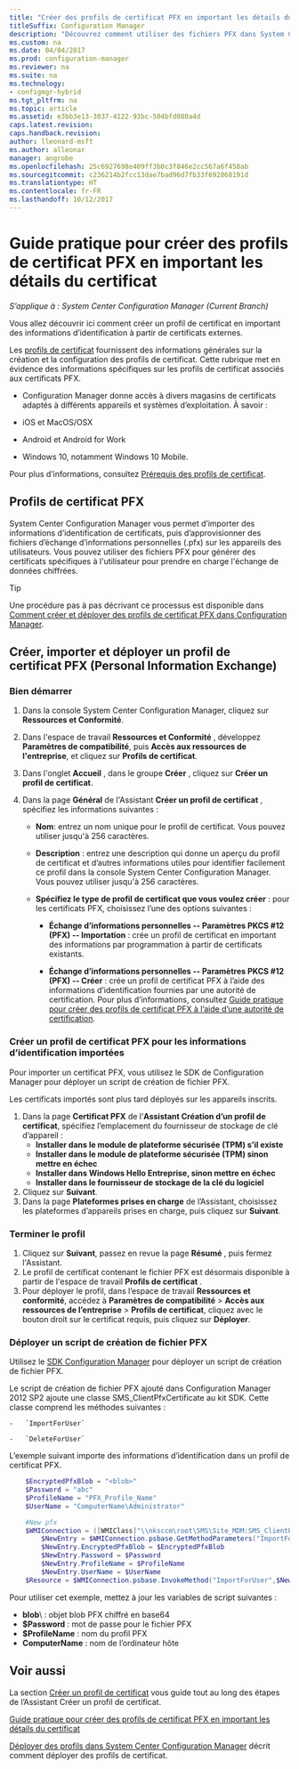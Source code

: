 ```yaml
---
title: "Créer des profils de certificat PFX en important les détails du certificat"
titleSuffix: Configuration Manager
description: "Découvrez comment utiliser des fichiers PFX dans System Center Configuration Manager pour générer des certificats spécifiques à l’utilisateur qui prennent en charge l’échange de données chiffrées."
ms.custom: na
ms.date: 04/04/2017
ms.prod: configuration-manager
ms.reviewer: na
ms.suite: na
ms.technology:
- configmgr-hybrid
ms.tgt_pltfrm: na
ms.topic: article
ms.assetid: e3bb3e13-3037-4122-93bc-504bfd080a4d
caps.latest.revision: 
caps.handback.revision: 
author: lleonard-msft
ms.author: alleonar
manager: angrobe
ms.openlocfilehash: 25c6927698e409ff3b0c3f846e2cc567a6f458ab
ms.sourcegitcommit: c236214b2fcc13dae7bad96d7fb33f692868191d
ms.translationtype: HT
ms.contentlocale: fr-FR
ms.lasthandoff: 10/12/2017
---
```

# <a name="how-to-create-pfx-certificate-profiles-by-importing-certificate-details"></a>Guide pratique pour créer des profils de certificat PFX en important les détails du certificat

*S’applique à : System Center Configuration Manager (Current Branch)*


Vous allez découvrir ici comment créer un profil de certificat en important des informations d’identification à partir de certificats externes.  

Les [profils de certificat](../../protect/deploy-use/introduction-to-certificate-profiles.md) fournissent des informations générales sur la création et la configuration des profils de certificat. Cette rubrique met en évidence des informations spécifiques sur les profils de certificat associés aux certificats PFX.

-  Configuration Manager donne accès à divers magasins de certificats adaptés à différents appareils et systèmes d’exploitation.  À savoir :

 -   iOS et MacOS/OSX
 -   Android et Android for Work
 -   Windows 10, notamment Windows 10 Mobile.

Pour plus d’informations, consultez [Prérequis des profils de certificat](../../protect/plan-design/prerequisites-for-certificate-profiles.md).

## <a name="pfx-certificate-profiles"></a>Profils de certificat PFX
System Center Configuration Manager vous permet d’importer des informations d’identification de certificats, puis d’approvisionner des fichiers d’échange d’informations personnelles (.pfx) sur les appareils des utilisateurs. Vous pouvez utiliser des fichiers PFX pour générer des certificats spécifiques à l'utilisateur pour prendre en charge l'échange de données chiffrées.

> [!TIP]  
>  Une procédure pas à pas décrivant ce processus est disponible dans [Comment créer et déployer des profils de certificat PFX dans Configuration Manager](http://blogs.technet.com/b/karanrustagi/archive/2015/09/01/how-to-create-and-deploy-pfx-certificate-profiles-in-configuration-manager.aspx).  

## <a name="create-import-and-deploy-a-personal-information-exchange-pfx-certificate-profile"></a>Créer, importer et déployer un profil de certificat PFX (Personal Information Exchange)  

### <a name="get-started"></a>Bien démarrer

1.  Dans la console System Center Configuration Manager, cliquez sur **Ressources et Conformité**.  
2.  Dans l'espace de travail **Ressources et Conformité** , développez **Paramètres de compatibilité**, puis **Accès aux ressources de l'entreprise**, et cliquez sur **Profils de certificat**.  

3.  Dans l'onglet **Accueil** , dans le groupe **Créer** , cliquez sur **Créer un profil de certificat**.

4.  Dans la page **Général** de l'Assistant **Créer un profil de certificat** , spécifiez les informations suivantes :  

    -   **Nom**: entrez un nom unique pour le profil de certificat. Vous pouvez utiliser jusqu'à 256 caractères.  

    -   **Description** : entrez une description qui donne un aperçu du profil de certificat et d’autres informations utiles pour identifier facilement ce profil dans la console System Center Configuration Manager. Vous pouvez utiliser jusqu'à 256 caractères.  

    -   **Spécifiez le type de profil de certificat que vous voulez créer** : pour les certificats PFX, choisissez l’une des options suivantes :  

        -   **Échange d’informations personnelles -- Paramètres PKCS #12 (PFX) -- Importation** : crée un profil de certificat en important des informations par programmation à partir de certificats existants.  

        -   **Échange d’informations personnelles -- Paramètres PKCS #12 (PFX) -- Créer** : crée un profil de certificat PFX à l’aide des informations d’identification fournies par une autorité de certification.  Pour plus d’informations, consultez [Guide pratique pour créer des profils de certificat PFX à l’aide d’une autorité de certification](../../mdm/deploy-use/create-pfx-certificate-profiles.md).


### <a name="create-a-pfx-certificate-profile-for-the-imported-credentials"></a>Créer un profil de certificat PFX pour les informations d’identification importées

Pour importer un certificat PFX, vous utilisez le SDK de Configuration Manager pour déployer un script de création de fichier PFX. 

Les certificats importés sont plus tard déployés sur les appareils inscrits.

1. Dans la page **Certificat PFX** de l’**Assistant Création d’un profil de certificat**, spécifiez l’emplacement du fournisseur de stockage de clé d’appareil :
    -   **Installer dans le module de plateforme sécurisée (TPM) s'il existe**  
    -   **Installer dans le module de plateforme sécurisée (TPM) sinon mettre en échec** 
    -   **Installer dans Windows Hello Entreprise, sinon mettre en échec** 
    -   **Installer dans le fournisseur de stockage de la clé du logiciel** 
2. Cliquez sur **Suivant**. 
3. Dans la page **Plateformes prises en charge** de l’Assistant, choisissez les plateformes d’appareils prises en charge, puis cliquez sur **Suivant**.

### <a name="finish-the-profile"></a>Terminer le profil

1.  Cliquez sur **Suivant**, passez en revue la page **Résumé** , puis fermez l'Assistant.  
2.  Le profil de certificat contenant le fichier PFX est désormais disponible à partir de l'espace de travail **Profils de certificat** . 
3.  Pour déployer le profil, dans l’espace de travail **Ressources et conformité**, accédez à **Paramètres de compatibilité** > **Accès aux ressources de l’entreprise** > **Profils de certificat**, cliquez avec le bouton droit sur le certificat requis, puis cliquez sur **Déployer**. 

### <a name="deploy-a-create-pfx-script"></a>Déployer un script de création de fichier PFX

Utilisez le [SDK Configuration Manager](http://go.microsoft.com/fwlink/?LinkId=613525) pour déployer un script de création de fichier PFX. 

Le script de création de fichier PFX ajouté dans Configuration Manager 2012 SP2 ajoute une classe SMS_ClientPfxCertificate au kit SDK. Cette classe comprend les méthodes suivantes :  

    -   `ImportForUser`  

    -   `DeleteForUser`  

L’exemple suivant importe des informations d’identification dans un profil de certificat PFX.

``` powershell
    $EncryptedPfxBlob = "<blob>"  
    $Password = "abc"  
    $ProfileName = "PFX_Profile_Name"  
    $UserName = "ComputerName\Administrator"  

    #New pfx  
    $WMIConnection = ([WMIClass]"\\nksccm\root\SMS\Site_MDM:SMS_ClientPfxCertificate")  
        $NewEntry = $WMIConnection.psbase.GetMethodParameters("ImportForUser")  
        $NewEntry.EncryptedPfxBlob = $EncryptedPfxBlob  
        $NewEntry.Password = $Password  
        $NewEntry.ProfileName = $ProfileName  
        $NewEntry.UserName = $UserName  
    $Resource = $WMIConnection.psbase.InvokeMethod("ImportForUser",$NewEntry,$null)  
```  

Pour utiliser cet exemple, mettez à jour les variables de script suivantes :  

   -   **blob**\ : objet blob PFX chiffré en base64  
   -   **$Password** : mot de passe pour le fichier PFX  
   -   **$ProfileName** : nom du profil PFX  
   -   **ComputerName** : nom de l’ordinateur hôte   

## <a name="see-also"></a>Voir aussi
La section [Créer un profil de certificat](../../protect/deploy-use/create-certificate-profiles.md) vous guide tout au long des étapes de l’Assistant Créer un profil de certificat.

[Guide pratique pour créer des profils de certificat PFX en important les détails du certificat](../../mdm/deploy-use/create-pfx-certificate-profiles.md)

[Déployer des profils dans System Center Configuration Manager](../../protect/deploy-use/deploy-wifi-vpn-email-cert-profiles.md) décrit comment déployer des profils de certificat.